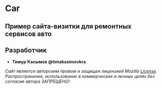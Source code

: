 # Car

## Пример сайта-визитки для ремонтных сервисов авто

## Разработчик
* **Тимур Касымов @timakasimovkra**

*Сайт является авторским правом и защищен лицензией Mozilla [License](https://github.com/WEBGROUP-TUJ/Car/blob/master/LICENSE). Распространение, использование в коммерческих и личных целях без согласия автора ЗАПРЕЩЕНО!*
